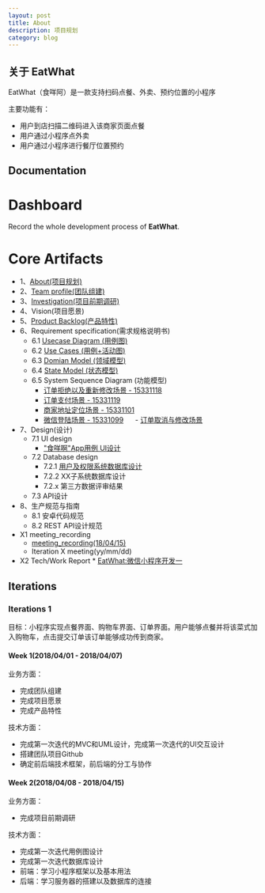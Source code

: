 ```yaml
---
layout: post
title: About
description: 项目规划
category: blog
---
```

## 关于 EatWhat
EatWhat（食咩阿）是一款支持扫码点餐、外卖、预约位置的小程序

主要功能有：
* 用户到店扫描二维码进入该商家页面点餐
* 用户通过小程序点外卖
* 用户通过小程序进行餐厅位置预约

## Documentation
# Dashboard
Record the whole development process of **EatWhat**.
# Core Artifacts
- 1、[About(项目规划)](https://eatwhat.github.io/)
- 2、[Team profile(团队组建)](https://github.com/EatWhat/EatWhat.github.io/blob/master/_posts/2018-04-15-Team%20Profile.md)
- 3、[Investigation(项目前期调研)](https://github.com/EatWhat/documents/blob/master/%E8%B0%83%E7%A0%94%E6%8A%A5%E5%91%8A.md)
- 4、Vision(项目愿景)
- 5、[Product Backlog(产品特性)](https://github.com/EatWhat/EatWhat.github.io/blob/master/_posts/2018-04-15-Vision.md)
- 6、Requirement specification(需求规格说明书)
	- 6.1 [Usecase Diagram (用例图)](https://github.com/EatWhat/EatWhat.github.io/blob/master/_posts/2018-04-14-Usecase%20Diagram.md)
	- 6.2 [Use Cases (用例+活动图)](https://github.com/EatWhat/documents/blob/master/_usecase.png)
	- 6.3 [Domian Model (领域模型)](https://github.com/EatWhat/documents/blob/master/_domain.png)
	- 6.4 [State Model (状态模型)](https://github.com/EatWhat/documents/blob/master/_state.png)
	- 6.5 System Sequence Diagram (功能模型)
		- [订单拒绝以及重新修改场景 - 15331118](https://github.com/EatWhat/documents/blob/master/sequence.png)
		- [订单支付场景 - 15331119](https://github.com/EatWhat/documents/blob/master/_payment_sequence.png)
		- [商家地址定位场景 - 15331101](https://github.com/EatWhat/documents/blob/master/address_search_restaurant_sequence.png)
		- [微信登陆场景 - 15331099](https://github.com/EatWhat/documents/blob/master/%E5%BE%AE%E4%BF%A1%E7%99%BB%E5%BD%95%E9%A1%BA%E5%BA%8F%E5%9B%BE.png)
      - [订单取消与修改场景]()
- 7、Design(设计)
	- 7.1 UI design
		- ["食咩啊"App用例 UI设计](https://github.com/EatWhat/EatWhat.github.io/blob/master/_posts/2018-04-14-UI%20Diagram.md)
	- 7.2 Database design
		- 7.2.1 [用户及权限系统数据库设计](https://github.com/EatWhat/documents/blob/master/database_design/database%20table%20design%20ver0.1.md)
		- 7.2.2 XX子系统数据库设计
		- 7.2.x 第三方数据评审结果
	- 7.3 API设计
- 8、生产规范与指南
	- 8.1 安卓代码规范
	- 8.2 REST API设计规范
- X1 meeting_recording
	- [meeting_recording(18/04/15)](https://eatwhat.github.io/2018-04-15-meeting_record/)
	- Iteration X meeting(yy/mm/dd)
- X2 Tech/Work Report
        * [EatWhat:微信小程序开发一](http://richbabe.top/2018/04/15/EatWhat_blog(1)/)

## Iterations
### Iterations 1
目标：小程序实现点餐界面、购物车界面、订单界面。用户能够点餐并将该菜式加入购物车，点击提交订单该订单能够成功传到商家。

#### Week 1(2018/04/01 - 2018/04/07)
业务方面：
* 完成团队组建
* 完成项目愿景
* 完成产品特性

技术方面：
* 完成第一次迭代的MVC和UML设计，完成第一次迭代的UI交互设计
* 搭建团队项目Github
* 确定前后端技术框架，前后端的分工与协作

#### Week 2(2018/04/08 - 2018/04/15)
业务方面：
* 完成项目前期调研

技术方面：
* 完成第一次迭代用例图设计
* 完成第一次迭代数据库设计
* 前端：学习小程序框架以及基本用法
* 后端：学习服务器的搭建以及数据库的连接

